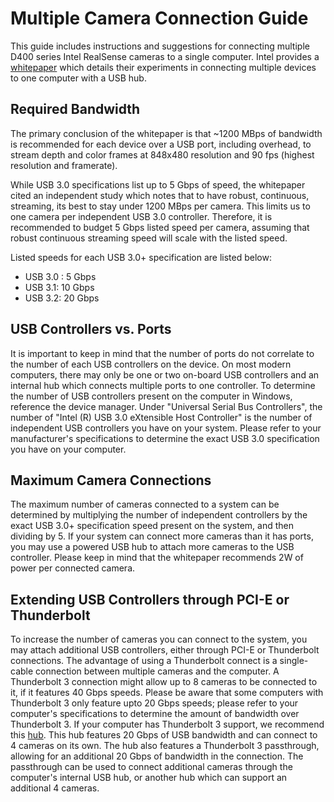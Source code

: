 # Multiple Camera Connection Guide

This guide includes instructions and suggestions for connecting multiple D400 series Intel RealSense cameras to a single computer.
Intel provides a [whitepaper](https://www.intel.com/content/www/us/en/support/articles/000028140/emerging-technologies/intel-realsense-technology.html) which details their experiments in connecting multiple devices to one computer with a USB hub. 

## Required Bandwidth
The primary conclusion of the whitepaper is that ~1200 MBps of bandwidth is recommended for each device over a USB port, including overhead, to stream depth and color frames at 848x480 resolution and 90 fps (highest resolution and framerate).

While USB 3.0 specifications list up to 5 Gbps of speed, the whitepaper cited an independent study which notes that to have robust, continuous, streaming, its best to stay under 1200 MBps per camera. This limits us to one camera per independent USB 3.0 controller. Therefore, it is recommended to budget 5 Gbps listed speed per camera, assuming that robust continuous streaming speed will scale with the listed speed.

Listed speeds for each USB 3.0+ specification are listed below:
* USB 3.0 : 5 Gbps
* USB 3.1: 10 Gbps
* USB 3.2: 20 Gbps

## USB Controllers vs. Ports

It is important to keep in mind that the number of ports do not correlate to the number of each USB controllers on the device. 
On most modern computers, there may only be one or two on-board USB controllers and an internal hub which connects multiple ports to one controller. 
To determine the number of USB controllers present on the computer in Windows, reference the device manager. 
Under "Universal Serial Bus Controllers", the number of "Intel (R) USB 3.0 eXtensible Host Controller" is the number of independent USB controllers you have on your system.
Please refer to your manufacturer's specifications to determine the exact USB 3.0 specification you have on your computer. 

## Maximum Camera Connections

The maximum number of cameras connected to a system can be determined by multiplying the number of independent controllers by the exact USB 3.0+ specification speed present on the system, and then dividing by 5. 
If your system can connect more cameras than it has ports, you may use a powered USB hub to attach more cameras to the USB controller. 
Please keep in mind that the whitepaper recommends 2W of power per connected camera. 

## Extending USB Controllers through PCI-E or Thunderbolt

To increase the number of cameras you can connect to the system, you may attach additional USB controllers, either through PCI-E or Thunderbolt connections.
The advantage of using a Thunderbolt connect is a single-cable connection between multiple cameras and the computer. 
A Thunderbolt 3 connection might allow up to 8 cameras to be connected to it, if it features 40 Gbps speeds.
Please be aware that some computers with Thunderbolt 3 only feature upto 20 Gbps speeds; please refer to your computer's specifications to determine the amount of bandwidth over Thunderbolt 3.
If your computer has Thunderbolt 3 support, we recommend this [hub](https://www.startech.com/Cards-Adapters/USB-3.0/Hubs/thunderbolt-3-usb-3-1-hub~TB33A1C). 
This hub features 20 Gbps of USB bandwidth and can connect to 4 cameras on its own. 
The hub also features a Thunderbolt 3 passthrough, allowing for an additional 20 Gbps of bandwidth in the connection.
The passthrough can be used to connect additional cameras through the computer's internal USB hub, or another hub which can support an additional 4 cameras. 


